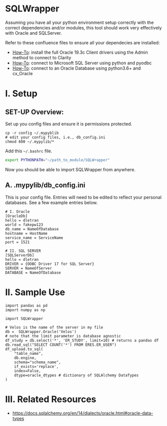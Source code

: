 # SQLWrapper

Assuming you have all your python environment setup correctly with the correct 
dependencies and/or modules, this tool should work very effectively with Oracle 
and SQLServer. 

Refer to these confluence files to ensure all your dependecies are installed:
* [How-To](https://confluence.ucdmc.ucdavis.edu/confluence/x/J4swBw): install the full Oracle 19.3c Client drivers using the Admin method to connect to Clarity
* [How-To](https://confluence.ucdmc.ucdavis.edu/confluence/x/_w5QB): connect to Microsoft SQL Server using python and pyodbc
* [How-To](https://confluence.ucdmc.ucdavis.edu/confluence/x/4wxQB): connect to an Oracle Database using python3.6+ and cx_Oracle


# I. Setup
## SET-UP Overview:
Set up you config files and ensure it is permissions protected.
```
cp -r config ~/.mypyblib
# edit your config files, i.e., db_config.ini
chmod 600 ~/.mypylib/* 
```

Add this `~/.bashrc` file.

```bash
export PYTHONPATH="~/path_to_module/SQLWrapper"
```

Now you should be able to import SQLWrapper from anywhere.
        
## A. .mypylib/db_config.ini
This is your config file. Entries will need to be edited to reflect your 
personal databases. See a few example entries below.

```{db_config.ini}
# I. Oracle
[OracleDb] 
hello = dletran
world = fakepw123
db_name = NameOfDatabase
hostname = HostName
service_name = ServiceName
port = 1521

# II. SQL SERVER
[SQLServerDb]
hello = dletran
DRIVER = {ODBC Driver 17 for SQL Server}
SERVER = NameOfServer
DATABASE = NameOfDatabase
```


# II. Sample Use

```{python}
import pandas as pd
import numpy as np

import SQLWrapper

# Velos is the name of the server in my file
db =  SQLWrapper.Oracle('Velos')
# note that the limit parameter is database agnostic
df_study = db.select('*', 'ER_STUDY', limit=10) # returns a pandas df
db.read_sql("SELECT COUNT('*') FROM ERES.ER_USER")
df_upload.to_sql(
    "table_name", 
    db.engine, 
    schema="schema_name", 
    if_exists='replace', 
    index=False,
    dtype=oracle_dtypes # dictionary of SQLAlchemy DataTypes
)

```

# III. Related Resources
* https://docs.sqlalchemy.org/en/14/dialects/oracle.html#oracle-data-types
